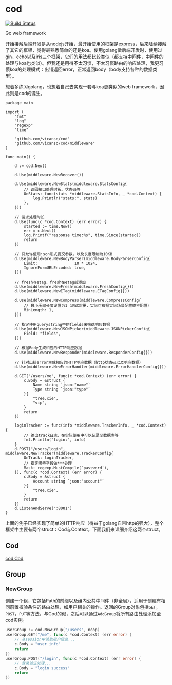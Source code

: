 # cod 

[![Build Status](https://img.shields.io/travis/vicanso/cod.svg?label=linux+build)](https://travis-ci.org/vicanso/cod)

Go web framework

开始接触后端开发是从nodejs开始，最开始使用的框架是express，后来陆续接触了其它的框架，觉得最熟悉简单的还是koa。使用golang做后端开发时，使用过gin，echo以及iris三个框架，它们的用法都比较类似（都支持中间件，中间件的处理与koa也类似）。但我还是用得不太习惯，不太习惯路由的响应处理，我更习惯koa的处理模式：出错返回error，正常返回body（body支持各种的数据类型）。

想着多练习golang，也想着自己去实现一套与koa更类似的web framework，因此则是cod的诞生。

```golang
package main

import (
	"fmt"
	"log"
	"regexp"
	"time"

	"github.com/vicanso/cod"
	"github.com/vicanso/cod/middleware"
)

func main() {

	d := cod.New()

	d.Use(middleware.NewRecover())

	d.Use(middleware.NewStats(middleware.StatsConfig{
		// 返回接口处理时长、状态码等
		OnStats: func(stats *middleware.StatsInfo, _ *cod.Context) {
			log.Println("stats:", stats)
		},
	}))

	// 请求处理时长
	d.Use(func(c *cod.Context) (err error) {
		started := time.Now()
		err = c.Next()
		log.Printf("response time:%s", time.Since(started))
		return
	})

	// 只允许使用json形式提交参数，以及长度限制为10KB
	d.Use(middleware.NewBodyParser(middleware.BodyParserConfig{
		Limit:                10 * 1024,
		IgnoreFormURLEncoded: true,
	}))

	// fresh与etag，fresh在etag前添加
	d.Use(middleware.NewFresh(middleware.FreshConfig{}))
	d.Use(middleware.NewETag(middleware.ETagConfig{}))

	d.Use(middleware.NewCompress(middleware.CompressConfig{
		// 最小压缩长度设置为1（测试需要，实际可根据实际场景配置或不配置）
		MinLength: 1,
	}))

	// 指定使用querystring中的fields来筛选响应数据
	d.Use(middleware.NewJSONPicker(middleware.JSONPickerConfig{
		Field: "fields",
	}))

	// 根据Body生成相应的HTTP响应数据
	d.Use(middleware.NewResponder(middleware.ResponderConfig{}))

	// 针对出错error生成相应的HTTP响应数据（http状态码以及响应数据）
	d.Use(middleware.NewErrorHandler(middleware.ErrorHandlerConfig{}))

	d.GET("/users/me", func(c *cod.Context) (err error) {
		c.Body = &struct {
			Name string `json:"name"`
			Type string `json:"type"`
		}{
			"tree.xie",
			"vip",
		}
		return
	})

	loginTracker := func(info *middleware.TrackerInfo, _ *cod.Context) {
		// 输出track日志，在实际使用中可以记录至数据库等
		fmt.Println("login:", info)
	}
	d.POST("/users/login", middleware.NewTracker(middleware.TrackerConfig{
		OnTrack: loginTracker,
		// 指定哪些字段做***处理
		Mask: regexp.MustCompile(`password`),
	}), func(c *cod.Context) (err error) {
		c.Body = &struct {
			Account string `json:"account"`
		}{
			"tree.xie",
		}
		return
	})
	d.ListenAndServe(":8001")
}
```

上面的例子已经实现了简单的HTTP响应（得益于golang自带http的强大），整个框架中主要有两个struct：Cod与Context，下面我们来详细介绍这两个struct。

## Cod

[cod.Cod](./docs/cod.md)

## Group

### NewGroup 

创建一个组，它包括Path的前缀以及组内公共中间件（非全局），适用于创建有相同前置校验条件的路由处理，如用户相关的操作。返回的Group对象包括`GET`，`POST`，`PUT`等方法，与Cod的似，之后可以通过`AddGroup`将所有路由处理添加至cod实例。

```go
userGroup := cod.NewGroup("/users", noop)
userGroup.GET("/me", func(c *cod.Context) (err error) {
	// 从session中读取用户信息...
	c.Body = "user info"
	return
})
userGroup.POST("/login", func(c *cod.Context) (err error) {
	// 登录验证处理...
	c.Body = "login success"
	return
})
```